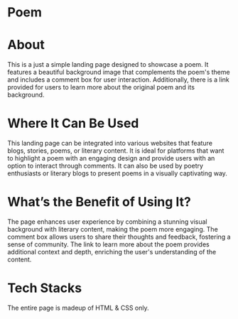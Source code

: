 # Poem

# About
This is a just a simple landing page designed to showcase a poem. It features a beautiful background image that complements the poem's theme and includes a comment box for user interaction. Additionally, there is a link provided for users to learn more about the original poem and its background.

# Where It Can Be Used
This landing page can be integrated into various websites that feature blogs, stories, poems, or literary content. It is ideal for platforms that want to highlight a poem with an engaging design and provide users with an option to interact through comments. It can also be used by poetry enthusiasts or literary blogs to present poems in a visually captivating way.

# What’s the Benefit of Using It?
The page enhances user experience by combining a stunning visual background with literary content, making the poem more engaging. The comment box allows users to share their thoughts and feedback, fostering a sense of community. The link to learn more about the poem provides additional context and depth, enriching the user's understanding of the content.

# Tech Stacks
The entire page is madeup of HTML & CSS only.
